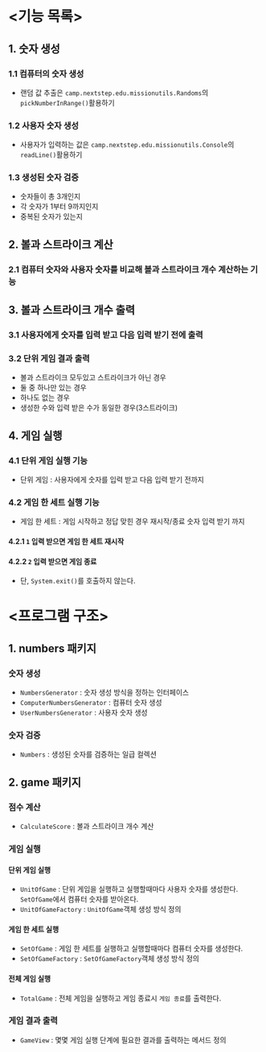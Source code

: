 # <기능 목록>
## 1. 숫자 생성
### 1.1 컴퓨터의 숫자 생성
- 랜덤 값 추출은 `camp.nextstep.edu.missionutils.Randoms`의 `pickNumberInRange()`활용하기
### 1.2 사용자 숫자 생성
- 사용자가 입력하는 값은 `camp.nextstep.edu.missionutils.Console`의 `readLine()`활용하기
### 1.3 생성된 숫자 검증
- 숫자들이 총 3개인지
- 각 숫자가 1부터 9까지인지
- 중복된 숫자가 있는지


## 2. 볼과 스트라이크 계산
### 2.1 컴퓨터 숫자와 사용자 숫자를 비교해 볼과 스트라이크 개수 계산하는 기능


## 3. 볼과 스트라이크 개수 출력
### 3.1 사용자에게 숫자를 입력 받고 다음 입력 받기 전에 출력
### 3.2 단위 게임 결과 출력
- 볼과 스트라이크 모두있고 스트라이크가 아닌 경우
- 둘 중 하나만 있는 경우
- 하나도 없는 경우
- 생성한 수와 입력 받은 수가 동일한 경우(3스트라이크)

## 4. 게임 실행
### 4.1 단위 게임 실행 기능
- 단위 게임 : 사용자에게 숫자를 입력 받고 다음 입력 받기 전까지
   
### 4.2 게임 한 세트 실행 기능
- 게임 한 세트 : 게임 시작하고 정답 맞힌 경우 재시작/종료 숫자 입력 받기 까지 
#### 4.2.1 `1` 입력 받으면 게임 한 세트 재시작
#### 4.2.2 `2` 입력 받으면 게임 종료
- 단, `System.exit()`를 호출하지 않는다.

# <프로그램 구조>

## 1. numbers 패키지

### 숫자 생성
- `NumbersGenerator` : 숫자 생성 방식을 정하는 인터페이스
- `ComputerNumbersGenerator` : 컴퓨터 숫자 생성
- `UserNumbersGenerator` : 사용자 숫자 생성

### 숫자 검증
- `Numbers` : 생성된 숫자를 검증하는 일급 컬렉션

## 2. game 패키지

### 점수 계산
- `CalculateScore` : 볼과 스트라이크 개수 계산

### 게임 실행
#### 단위 게임 실행
- `UnitOfGame` : 단위 게임을 실행하고 실행할때마다 사용자 숫자를 생성한다. `SetOfGame`에서 컴퓨터 숫자를 받아온다.
- `UnitOfGameFactory` : `UnitOfGame`객체 생성 방식 정의
#### 게임 한 세트 실행
- `SetOfGame` : 게임 한 세트를 실행하고 실행할때마다 컴퓨터 숫자를 생성한다.
- `SetOfGameFactory` : `SetOfGameFactory`객체 생성 방식 정의
#### 전체 게임 실행
- `TotalGame` : 전체 게임을 실행하고 게임 종료시 `게임 종료`를 출력한다.

### 게임 결과 출력
- `GameView` : 몇몇 게임 실행 단계에 필요한 결과를 출력하는 메서드 정의